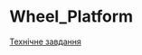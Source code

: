 # Wheel_Platform
[Технічне завдання](https://docs.google.com/document/d/14ByIpYC67LnAwSd4Y6lz8jSEvLTs0MJzhmYJZ_0AW8M/edit?usp=sharing)

